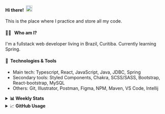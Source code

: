 #### Hi there!&nbsp;&nbsp;<img src="https://media.giphy.com/media/hvRJCLFzcasrR4ia7z/giphy.gif" width="20px">
This is the place where I practice and store all my code.

#### 👨‍💻 &nbsp;&nbsp;Who am I?
I'm a fullstack web developer living in Brazil, Curitiba. Currently learning Spring.

#### 🔧&nbsp;&nbsp;Technologies & Tools
- Main tech: Typescript, React, JavaScript, Java, JDBC, Spring </br>
- Secondary tools: Styled Components, Chakra, SCSS/SASS, Bootstrap, React-bootstrap, MySQL </br>
- Others: Git, Illustrator, Postman, Figma, NPM, Maven, VS Code, Intellij </br> 


<details>
  <summary><b> 📊&nbsp;Weekly Stats</b></summary>
<!--START_SECTION:waka-->

```text
Java             28 hrs 19 mins  █████████████▒░░░░░░░░░░░   53.94 %
TypeScript       18 hrs 53 mins  █████████░░░░░░░░░░░░░░░░   35.99 %
C++              4 hrs 4 mins    ██░░░░░░░░░░░░░░░░░░░░░░░   07.77 %
Properties       22 mins         ▒░░░░░░░░░░░░░░░░░░░░░░░░   00.73 %
XML              11 mins         ░░░░░░░░░░░░░░░░░░░░░░░░░   00.37 %
HTML             10 mins         ░░░░░░░░░░░░░░░░░░░░░░░░░   00.32 %
```

<!--END_SECTION:waka-->
</details>

<details>
  <summary>&#x1f4c8;<b> GitHub Usage</b></summary>
  
[![Top Langs](https://github-readme-stats.vercel.app/api/top-langs/?username=gxlpes&&langs_count=9&layout=compact)](https://github.com/anuraghazra/github-readme-stats)

</details>

